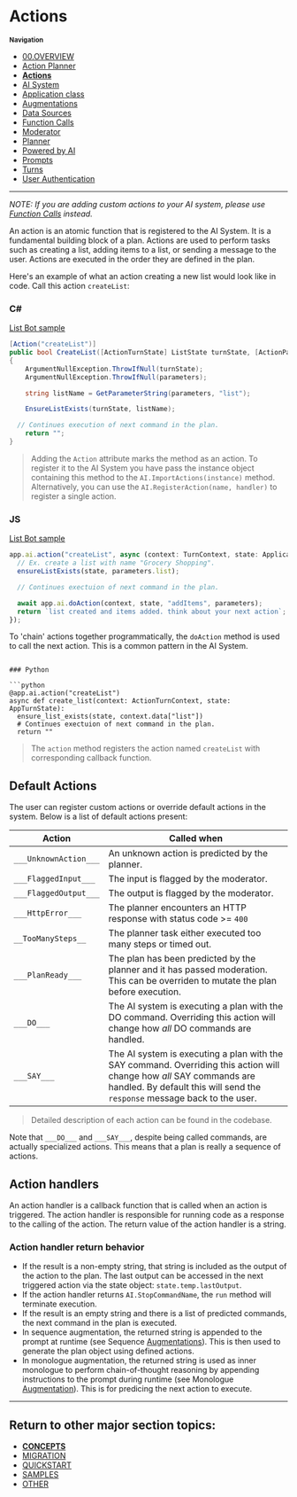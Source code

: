 # Actions

<small>**Navigation**</small>

- [00.OVERVIEW](./README.md)
- [Action Planner](./ACTION-PLANNER.md)
- [**Actions**](./ACTIONS.md)
- [AI System](./AI-SYSTEM.md)
- [Application class](./APPLICATION.md)
- [Augmentations](./AUGMENTATIONS.md)
- [Data Sources](./DATA-SOURCES.md)
- [Function Calls](./FUNCTION-CALLS.md)
- [Moderator](./MODERATOR.md)
- [Planner](./PLANNER.md)
- [Powered by AI](./POWERED-BY-AI.md)
- [Prompts](./PROMPTS.md)
- [Turns](./TURNS.md)
- [User Authentication](./USER-AUTH.md)

---

*NOTE: If you are adding custom actions to your AI system, please use [Function Calls](./FUNCTION-CALLS.md) instead.* 

An action is an atomic function that is registered to the AI System. It is a fundamental building block of a plan. Actions are used to perform tasks such as creating a list, adding items to a list, or sending a message to the user. Actions are executed in the order they are defined in the plan.

Here's an example of what an action creating a new list would look like in code. Call this action `createList`:

### C#

[List Bot sample](https://github.com/microsoft/teams-ai/blob/a20f8715d3fe81e11c330853e3930e22abe298af/dotnet/samples/04.ai.d.chainedActions.listBot/ListBotActions.cs#L15)

```C#
[Action("createList")]
public bool CreateList([ActionTurnState] ListState turnState, [ActionParameters] Dictionary<string, object> parameters)
{
    ArgumentNullException.ThrowIfNull(turnState);
    ArgumentNullException.ThrowIfNull(parameters);

    string listName = GetParameterString(parameters, "list");

    EnsureListExists(turnState, listName);

  // Continues execution of next command in the plan.
    return "";
}
```

> Adding the `Action` attribute marks the method as an action. To register it to the AI System you have pass the instance object containing this method to the `AI.ImportActions(instance)` method. Alternatively, you can use the `AI.RegisterAction(name, handler)` to register a single action.

### JS

[List Bot sample](https://github.com/microsoft/teams-ai/blob/0fca2ed09d327ecdc682f2b15eb342a552733f5e/js/samples/04.ai.d.chainedActions.listBot/src/index.ts#L153)

```typescript
app.ai.action("createList", async (context: TurnContext, state: ApplicationTurnState, parameters: ListAndItems) => {
  // Ex. create a list with name "Grocery Shopping".
  ensureListExists(state, parameters.list);

  // Continues exectuion of next command in the plan.

  await app.ai.doAction(context, state, "addItems", parameters);
  return `list created and items added. think about your next action`;
});
```

To 'chain' actions together programmatically, the `doAction` method is used to call the next action. This is a common pattern in the AI System.

````

### Python

```python
@app.ai.action("createList")
async def create_list(context: ActionTurnContext, state: AppTurnState):
  ensure_list_exists(state, context.data["list"])
  # Continues exectuion of next command in the plan.
  return ""
````

> The `action` method registers the action named `createList` with corresponding callback function.

## Default Actions

The user can register custom actions or override default actions in the system. Below is a list of default actions present:

| Action                | Called when                                                                                                                                                                                       |
| --------------------- | ------------------------------------------------------------------------------------------------------------------------------------------------------------------------------------------------- |
| `___UnknownAction___` | An unknown action is predicted by the planner.                                                                                                                                                    |
| `___FlaggedInput___`  | The input is flagged by the moderator.                                                                                                                                                            |
| `___FlaggedOutput___` | The output is flagged by the moderator.                                                                                                                                                           |
| `___HttpError___`     | The planner encounters an HTTP response with status code >= `400`                                                                                                                                 |
| `__TooManySteps__`    | The planner task either executed too many steps or timed out.                                                                                                                                     |
| `___PlanReady___`     | The plan has been predicted by the planner and it has passed moderation. This can be overriden to mutate the plan before execution.                                                               |
| `___DO___`            | The AI system is executing a plan with the DO command. Overriding this action will change how _all_ DO commands are handled.                                                                      |
| `___SAY___`           | The AI system is executing a plan with the SAY command. Overriding this action will change how _all_ SAY commands are handled. By default this will send the `response` message back to the user. |

> Detailed description of each action can be found in the codebase.

Note that `___DO___` and `___SAY___`, despite being called commands, are actually specialized actions. This means that a plan is really a sequence of actions.

## Action handlers

An action handler is a callback function that is called when an action is triggered. The action handler is responsible for running code as a response to the calling of the action. The return value of the action handler is a string.

### Action handler return behavior

- If the result is a non-empty string, that string is included as the output of the action to the plan. The last output can be accessed in the next triggered action via the state object: `state.temp.lastOutput`.
- If the action handler returns `AI.StopCommandName`, the `run` method will terminate execution.
- If the result is an empty string and there is a list of predicted commands, the next command in the plan is executed.
- In sequence augmentation, the returned string is appended to the prompt at runtime (see Sequence [Augmentations](./AUGMENTATIONS.md)). This is then used to generate the plan object using defined actions.
- In monologue augmentation, the returned string is used as inner monologue to perform chain-of-thought reasoning by appending instructions to the prompt during runtime (see Monologue [Augmentation](./AUGMENTATIONS.md)). This is for predicing the next action to execute.

---

## Return to other major section topics:

- [**CONCEPTS**](../CONCEPTS/README.md)
- [MIGRATION](../MIGRATION/README.md)
- [QUICKSTART](../QUICKSTART.md)
- [SAMPLES](../SAMPLES.md)
- [OTHER](../OTHER/README.md)
